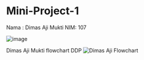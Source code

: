 # Mini-Project-1
Nama : Dimas Aji Mukti NIM: 107

![image](https://github.com/user-attachments/assets/a4cf556e-8eb0-47f1-9d27-5531ffd13a9d)


Dimas Aji Mukti flowchart DDP
![Dimas Aji Flowchart ](https://github.com/user-attachments/assets/2781e483-81ee-45f9-9461-6903803ba81c)
